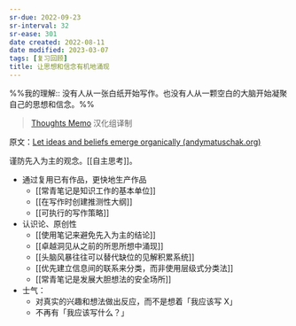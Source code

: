 ```yaml
---
sr-due: 2022-09-23
sr-interval: 32
sr-ease: 301
date created: 2022-08-11
date modified: 2023-03-07
tags: [复习回顾]
title: 让思想和信念有机地涌现
---
```


%%我的理解:: 没有人从一张白纸开始写作。也没有人从一颗空白的大脑开始凝聚自己的思想和信念。%%

> [Thoughts Memo](https://paratranz.cn/projects/3131) 汉化组译制

原文：[Let ideas and beliefs emerge organically (andymatuschak.org)](https://notes.andymatuschak.org/z5uSCvx3W2GdzBVhWAAXrrCcykJ8SHimdJzg7)

谨防先入为主的观念。[[自主思考]]。

- 通过复用已有作品，更快地生产作品
	- [[常青笔记是知识工作的基本单位]]
	- [[在写作时创建推测性大纲]]
	- [[可执行的写作策略]]
- 认识论、原创性
	- [[使用笔记来避免先入为主的结论]]
	- [[卓越洞见从之前的所思所想中涌现]]
	- [[头脑风暴往往可以替代缺位的见解积累系统]]
	- [[优先建立信息间的联系来分类，而非使用层级式分类法]]
	- [[常青笔记是发展大胆想法的安全场所]]
- 士气：
	- 对真实的兴趣和想法做出反应，而不是想着「我应该写 X」
	- 不再有「我应该写什么？」
